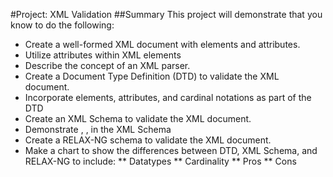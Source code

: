 #Project: XML Validation
##Summary
This project will demonstrate that you know to do the following:
* Create a well-formed XML document with elements and attributes.
* Utilize attributes within XML elements
* Describe the concept of an XML parser.
* Create a Document Type Definition (DTD) to validate the XML document.
* Incorporate elements, attributes, and cardinal notations as part of the DTD
* Create an XML Schema to validate the XML document.
* Demonstrate <sequence>, <choice>, <all> in the XML Schema
* Create a RELAX-NG schema to validate the XML document.
* Make a chart to show the differences between DTD, XML Schema, and RELAX-NG to include:
** Datatypes
** Cardinality
** Pros
** Cons